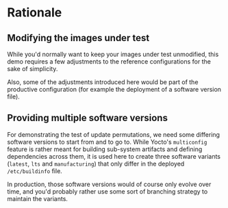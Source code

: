 # Rationale

## Modifying the images under test

While you'd normally want to keep your images under test unmodified,
this demo requires a few adjustments to the reference configurations
for the sake of simplicity.

Also, some of the adjustments introduced here would be part of the
productive configuration (for example the deployment of a software version file).

## Providing multiple software versions

For demonstrating the test of update permutations, we need some differing software versions to start from and to go to.
While Yocto's `multiconfig` feature is rather meant for building sub-system artifacts and defining dependencies across them, it is used here to create three software variants (`latest`, `lts` and `manufacturing`) that only differ in the deployed `/etc/buildinfo` file.

In production, those software versions would of course only evolve over time, and you'd probably rather use some sort of branching strategy to maintain the variants.